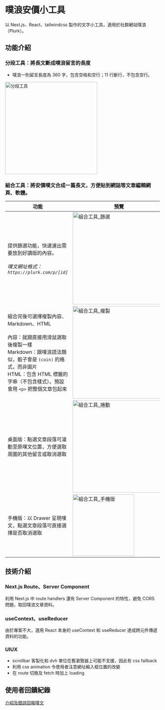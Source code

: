 # 噗浪安價小工具

以 Next.js、React、tailwindcss 製作的文字小工具，適用於社群網站噗浪（Plurk）。

## 功能介紹

### 分段工具：將長文斷成噗浪留言的長度

- 噗浪一則留言長度為 360 字，包含空格和空行；11 行斷行，不包含空行。

<img src="https://upload.cc/i1/2025/09/09/fPYWpn.gif" alt="分段工具" width="300"/>

### 組合工具：將安價噗文合成一篇長文，方便貼到網誌等文章編輯網頁、軟體。

| 功能                                                                                                                                                                                                                          | 預覽                                                                                       |
| ----------------------------------------------------------------------------------------------------------------------------------------------------------------------------------------------------------------------------- | ------------------------------------------------------------------------------------------ |
| 提供篩選功能，快速濾出需要放到好讀版的內容。<br><br>_噗文網址格式： `https://plurk.com/p/[id]`_                                                                                                                               | <img src="https://upload.cc/i1/2025/09/09/6psgM7.gif" alt="組合工具_篩選" width="300"/>    |
| 組合完後可選擇複製內容、Markdown、HTML<br><br>內容：就跟直接用滑鼠選取後複製一樣<br>Markdown：跟噗浪語法類似，骰子會是 `(coin)` 的格式，而非圖片<br>HTML：包含 HTML 標籤的字串（不包含樣式）。預設會用 `<p>` 把整個文章包起來 | <img src="https://upload.cc/i1/2025/09/09/nthRNQ.gif" alt="組合工具_複製" width="300"/>    |
| 桌面版：點選文章段落可滾動至原噗文位置，方便選取周圍的其他留言或取消選取                                                                                                                                                      | <img src="https://upload.cc/i1/2025/09/09/puD9mk.gif" alt="組合工具_捲動" width="300"/>    |
| 手機版：以 Drawer 呈現噗文，點選文章段落可直接選擇是否取消選取                                                                                                                                                                | <img src="https://upload.cc/i1/2025/09/09/DLdK5j.gif" alt="組合工具_手機版" height="200"/> |

## 技術介紹

### Next.js Route、Server Component

利用 Next.js 中 route handlers 還有 Server Component 的特性，避免 CORS 問題，取回噗浪文章資料。

### useContext、useReducer

由於專案不大，選用 React 本身的 useContext 和 useReducer 達成跨元件傳遞資料的功能。

### UIUX

- scrollbar 客製化和 dvh 單位在舊瀏覽器上可能不支援，因此有 css fallback
- 利用 css animation 令使用者注意網址輸入框位置的改變
- 在 route 切換及 fetch 時加上 loading

## 使用者回饋紀錄

[介紹及錯誤回報噗文](https://www.plurk.com/p/3hpbx8t2r0)

